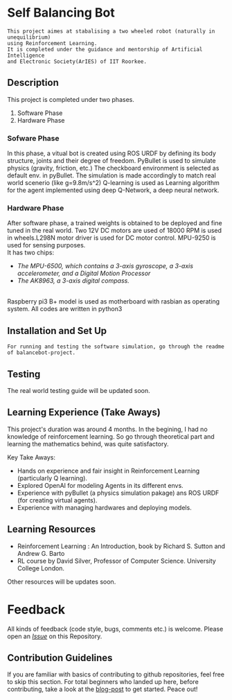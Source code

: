 # Self Balancing Bot
```
This project aimes at stabalising a two wheeled robot (naturally in unequilibrium)
using Reinforcement Learning.
It is completed under the guidance and mentorship of Artificial Intelligence 
and Electronic Society(ArIES) of IIT Roorkee.
```

## Description
This project is completed under two phases.
1. Software Phase
2. Hardware Phase

### Sofware Phase
In this phase, a vitual bot is created using ROS URDF by defining its body structure, 
joints and their degree of freedom. PyBullet is used to simulate physics (gravity, friction, etc.)
The checkboard environment is selected as default env. in pyBullet. The simulation is
made accordingly to match real world scenerio (like g=9.8m/s^2)
Q-learning is used as Learning algorithm for the agent implemented using deep Q-Network, a
deep neural network.

### Hardware Phase
After software phase, a trained weights is obtained to be deployed and fine tuned in the real world.
Two 12V DC motors are used of 18000 RPM is used in wheels.L298N motor driver is used for DC motor control.
MPU-9250 is used for sensing purposes. <br/>
It has two chips: <br/>
* *The MPU-6500, which contains a 3-axis gyroscope, a 3-axis accelerometer, and a Digital Motion Processor* <br/>
* *The AK8963, a 3-axis digital compass.* <br/>
<br/>
Raspberry pi3 B+ model is used as motherboard with rasbian as operating system. All codes are written in python3

## Installation and Set Up
```
For running and testing the software simulation, go through the readme of balancebot-project.
```

## Testing
 The real world testing guide will be updated soon.

## Learning Experience (Take Aways)
This project's duration was around 4 months.
In the begining, I had no knowledge of reinforcement learning. So go through theoretical part and 
learning the mathematics behind, was quite satisfactory. 

Key Take Aways:
* Hands on experience and fair insight in Reinforcement Learning (particularly Q learning). 
* Explored OpenAI for modeling Agents in its different envs. 
* Experience with pyBullet (a physics simulation pakage) ans ROS URDF (for creating virtual agents). 
* Experience with managing hardwares and deploying models. 
 
## Learning Resources
* Reinforcement Learning : An Introduction, book by Richard S. Sutton and Andrew G. Barto
* RL course by David Silver, Professor of Computer Science. University College London.

Other resources will be updates soon. 
# Feedback

All kinds of feedback (code style, bugs, comments etc.) is welcome. Please open an [*Issue*](https://github.com/GopiKishan14/Self_Balancing_Bot/issues) on this Repository.

## Contribution Guidelines

If you are familiar with basics of contributing to github repositories, feel free to skip this section. For total beginners who landed up here, before contributing, take a look at the [blog-post](https://channelcs.github.io/best-practices-in-a-collaborative-environment.html) to get started. Peace out!
